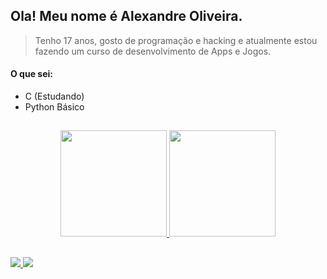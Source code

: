 ## Ola! Meu nome é Alexandre Oliveira.
> Tenho 17 anos, gosto de programação e hacking e atualmente estou fazendo um curso de desenvolvimento de Apps e Jogos.

#### O que sei:
- C (Estudando)
- Python Básico

##
<div align="center">
  <a href="https://github.com/AlexandreOliver">
  <img height="170em" src="https://github-readme-stats.vercel.app/api?username=AlexandreOliver&show_icons=true&theme=dracula&include_all_commits=true&count_private=true"/>
  <img height="170em" src="https://github-readme-stats.vercel.app/api/top-langs/?username=AlexandreOliver&layout=compact&langs_count=7&theme=dracula"/>
</div>

##
<div> 
    <a href="mailto:alexandreferreiradeoliveira40@gmail.com?subject=Ola" target="_blank">
      <img src="https://img.shields.io/badge/Gmail-D14836?style=for-the-badge&logo=gmail&logoColor=white" target="_blank">
    <a/>
    <a href="https://www.linkedin.com/in/alexs-oliver/" target="_blank">
      <img src="https://img.shields.io/badge/-LinkedIn-blue?style=flat-square&logo=Linkedin&logoColor=white?" target="_blank">
    <a/>
   
</div>




<!--
**AlexandreOliver/AlexandreOliver** is a ✨ _special_ ✨ repository because its `README.md` (this file) appears on your GitHub profile.

Here are some ideas to get you started:

- 🔭 I’m currently working on ...
- 🌱 I’m currently learning ...
- 👯 I’m looking to collaborate on ...
- 🤔 I’m looking for help with ...
- 💬 Ask me about ...
- 📫 How to reach me: ...
- 😄 Pronouns: ...
- ⚡ Fun fact: ...
-->
